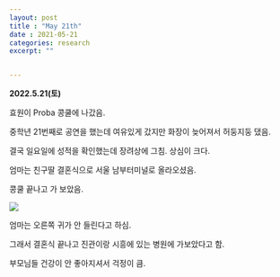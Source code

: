 ```yaml
---
layout: post
title : "May 21th"
date : 2021-05-21
categories: research
excerpt: ""


---
```



**2022.5.21(토)**

효원이 Proba 콩쿨에 나갔음. 

중학년 21번째로 공연을 했는데 여유있게 갔지만 화장이 늦어져서 허둥지둥 댔음.

결국 일요일에 성적을 확인했는데 장려상에 그침. 상심이 크다.

엄마는 친구딸 결혼식으로 서울 남부터미널로 올라오셨음. 

콩쿨 끝나고 가 보았음. 

![](https://jinhong-park.github.io/journal2/images/20220521-Hyowon-Mom.jpeg)

엄마는 오른쪽 귀가 안 들린다고 하심.

그래서 결혼식 끝나고 진관이랑 시흥에 있는 병원에 가보았다고 함.

부모님들 건강이 안 좋아지셔서 걱정이 큼.  



